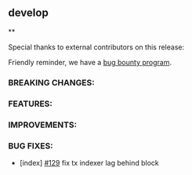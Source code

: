 ## develop

\*\*

Special thanks to external contributors on this release:

Friendly reminder, we have a [bug bounty
program](https://hackerone.com/tendermint).

### BREAKING CHANGES:

### FEATURES:

### IMPROVEMENTS:

### BUG FIXES:
- [index] [\#129](https://github.com/binance-chain/bnc-tendermint/pull/129) fix tx indexer lag behind block

